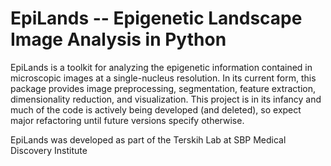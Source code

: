 # EpiLands -- Epigenetic Landscape Image Analysis in Python

EpiLands is a toolkit for analyzing the epigenetic information contained in microscopic images at a single-nucleus resolution. In its current form, this package provides image preprocessing, segmentation, feature extraction, dimensionality reduction, and visualization. This project is in its infancy and much of the code is actively being developed (and deleted), so expect major refactoring until future versions specify otherwise. 

EpiLands was developed as part of the Terskih Lab at SBP Medical Discovery Institute